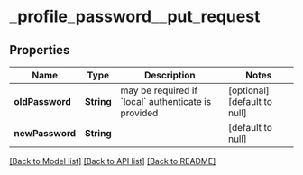 # _profile_password__put_request
## Properties

| Name | Type | Description | Notes |
|------------ | ------------- | ------------- | -------------|
| **oldPassword** | **String** | may be required if &#x60;local&#x60; authenticate is provided | [optional] [default to null] |
| **newPassword** | **String** |  | [default to null] |

[[Back to Model list]](../README.md#documentation-for-models) [[Back to API list]](../README.md#documentation-for-api-endpoints) [[Back to README]](../README.md)

